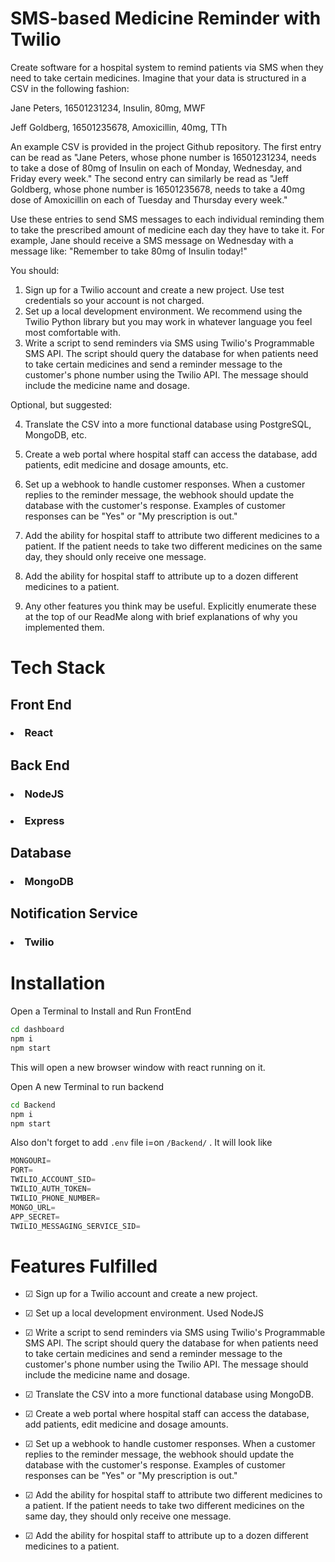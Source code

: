 # SMS-based Medicine Reminder with Twilio

Create software for a hospital system to remind patients via SMS when they need to take certain medicines. Imagine that your data is structured in a CSV in the following fashion:

Jane Peters, 16501231234, Insulin, 80mg, MWF

Jeff Goldberg, 16501235678, Amoxicillin, 40mg, TTh

An example CSV is provided in the project Github repository. The first entry can be read as "Jane Peters, whose phone number is 16501231234, needs to take a dose of 80mg of Insulin on each of Monday, Wednesday, and Friday every week." The second entry can similarly be read as "Jeff Goldberg, whose phone number is 16501235678, needs to take a 40mg dose of Amoxicillin on each of Tuesday and Thursday every week."

Use these entries to send SMS messages to each individual reminding them to take the prescribed amount of medicine each day they have to take it. For example, Jane should receive a SMS message on Wednesday with a message like: "Remember to take 80mg of Insulin today!"

You should:
1. Sign up for a Twilio account and create a new project. Use test credentials so your account is not charged.
2. Set up a local development environment. We recommend using the Twilio Python library but you may work in whatever language you feel most comfortable with.
3. Write a script to send reminders via SMS using Twilio's Programmable SMS API. The script should query the database for when patients need to take certain medicines and send a reminder message to the customer's phone number using the Twilio API. The message should include the medicine name and dosage. 

Optional, but suggested:

4. Translate the CSV into a more functional database using PostgreSQL, MongoDB, etc. 

5. Create a web portal where hospital staff can access the database, add patients, edit medicine and dosage amounts, etc. 

6. Set up a webhook to handle customer responses. When a customer replies to the reminder message, the webhook should update the database with the customer's response. Examples of customer responses can be "Yes" or "My prescription is out."

7. Add the ability for hospital staff to attribute two different medicines to a patient. If the patient needs to take two different medicines on the same day, they should only receive one message.

8. Add the ability for hospital staff to attribute up to a dozen different medicines to a patient.

9. Any other features you think may be useful. Explicitly enumerate these at the top of our ReadMe along with brief explanations of why you implemented them. 

# Tech Stack 

## Front End

### <li>React</li>

## Back End

### <li>NodeJS</li>
### <li>Express</li>

## Database

### <li>MongoDB</li>

## Notification Service

### <li>Twilio</li>

# Installation 

Open a Terminal to Install and Run FrontEnd

```bash
cd dashboard
npm i
npm start
```

This will open a new browser window with react running on it.

Open A new Terminal to run backend

```bash
cd Backend
npm i
npm start
```

Also don't forget to add ```.env``` file i=on ```/Backend/``` . It will look like 

```js
MONGOURI=
PORT=
TWILIO_ACCOUNT_SID=
TWILIO_AUTH_TOKEN=
TWILIO_PHONE_NUMBER=
MONGO_URL=
APP_SECRET=
TWILIO_MESSAGING_SERVICE_SID=
```



# Features Fulfilled

- &#9745; Sign up for a Twilio account and create a new project.

- &#9745; Set up a local development environment. Used NodeJS

- &#9745; Write a script to send reminders via SMS using Twilio's Programmable SMS API. The script should query the database for when patients need to take certain medicines and send a reminder message to the customer's phone number using the Twilio API. The message should include the medicine name and dosage.

- &#9745; Translate the CSV into a more functional database using MongoDB. 

- &#9745; Create a web portal where hospital staff can access the database, add patients, edit medicine and dosage amounts.

- &#9745; Set up a webhook to handle customer responses. When a customer replies to the reminder message, the webhook should update the database with the customer's response. Examples of customer responses can be "Yes" or "My prescription is out."

- &#9745; Add the ability for hospital staff to attribute two different medicines to a patient. If the patient needs to take two different medicines on the same day, they should only receive one message.

- &#9745; Add the ability for hospital staff to attribute up to a dozen different medicines to a patient.

